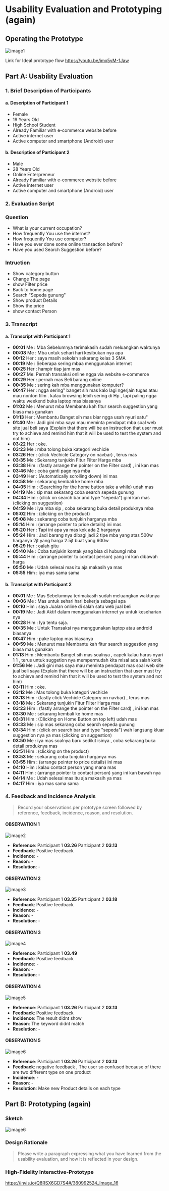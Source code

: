 # Usability Evaluation and Prototyping (again)
## Operating the Prototype
![image1](image/Image1.jpg)

Link for Ideal prototype flow https://youtu.be/imx5yM-1Jaw
## Part A: Usability Evaluation
### 1. Brief Description of Participants
#### a. Description of Participant 1
- Female
- 19 Years Old
- High School Student
- Already Familiar with e-commerce website before
- Active internet user
- Active computer and smartphone (Android) user

#### b. Description of Participant 2
- Male
- 28 Years Old
- Online Enterpreneur
- Already Familiar with e-commerce website before
- Active internet user
- Active computer and smartphone (Android) user


### 2. Evaluation Script
### Question
- What is your current occupation?
- How frequently You use the internet?
- How frequently You use computer?
- Have you ever done some online transaction before?
- Have you used Search Suggestion before?

### Intruction
- Show category button
- Change The page
- show Filter price
- Back to home page
- Search "Sepeda gunung"
- Show product Details
- Show the price
- show contact Person

### 3. Transcript

#### a. Transcript with Participant 1

- **00:01** Me : Mba Sebelumnya terimakasih sudah meluangkan waktunya
- **00:08** Me : Mba untuk sehari hari kesibukan nya apa
- **00:12** Her : saya masih sekolah sekarang kelas 3 SMA
- **00:19** Me : Seberapa sering mbaa menggunakan internet
- **00:25** Her : hampir tiap jam mas
- **00:27** Me: Pernah transaksi online ngga via website e-commerce
- **00:29** Her : pernah mas Beli barang online 
- **00:35** Me : sering kah mba menggunakan komputer?
- **00:47** Her : ngga sering" banget sih mas kalo lagi ngerjain tugas atau mau nonton film . kalau browsing lebih sering di Hp , tapi paling ngga waktu weekend buka laptop mas biasanya
- **01:02** Me : Menurut mba Membantu kah fitur search suggestion yang biasa mas gunakan
- **01:13** Her : Membantu Banget sih mas biar ngga usah nyuri satu"
- **01:40** Me : Jadi gini mba saya mau meminta pendapat mba soal web site jual beli saya (Explain that there will be an instruction that user must try to achieve and remind him that it will be used to test the system and not him)
- **03:22** Her : oke.
- **03:23** Me : mba tolong buka kategori vechicle
- **03:26** Her : (click Vechicle Category on navbar) , terus mas
- **03:35** Me : Sekarang tunjukin Fitur Filter Harga mba
- **03:38** Him : (fastly arrange the pointer on the Filter card) , ini kan mas
- **03:46** Me : coba ganti page nya mba
- **03:49** Her : (Automatically scrolling down) ini mas
- **03:58** Me : sekarang kembali ke home mba
- **04:05** Him : (Searching for the home button take a while) udah mas
- **04:19** Me : sip mas sekarang coba search sepeda gunung
- **04:34** Him : (click on search bar and type "sepeda") gini kan mas (clicking on suggestion)
- **04:59** Me : iya mba sip , coba sekarang buka detail produknya mba
- **05:02** Him : (clicking on the product) 
- **05:08** Me : sekarang coba tunjukin harganya mba
- **05:14** Him : (arrange pointer to price details) ini mas  
- **05:20** Her : Tapi ini apa ya mas kok ada 2 harganya
- **05:24** Him : Jadi barang nya dibagi jadi 2 tipe mba yang atas 500w harganya 2jt yang harga 2.5jt buat yang 600w
- **05:29** Her : oalah gitu
- **05:40** Me : Coba tunjukin kontak yang bisa di hubungi mba
- **05:44** Him : (arrange pointer to contact person) yang ini kan dibawah harga
- **05:50** Me : Udah selesai mas itu aja makasih ya mas
- **05:55** Him : iya mas sama sama
		


#### b. Transcript with Participant 2

- **00:01** Me : Mas Sebelumnya terimakasih sudah meluangkan waktunya
- **00:06** Me : Mas untuk sehari hari bekerja sebagai apa
- **00:10** Him : saya Jualan online di salah satu web jual beli
- **00:19** Me : Jadi Aktif dalam menggunakan internet ya untuk keseharian nya
- **00:28** Him : Iya tentu saja.
- **00:35** Me : Untuk Transaksi nya menggunakan laptop atau android biasanya
- **00:47** Him : pake laptop mas biasanya
- **00:59** Me : Menurut mas Membantu kah fitur search suggestion yang biasa mas gunakan
- **01:13** Him : Membantu Banget sih mas soalnya , capek kalau harus nyari 1 1 , terus untuk suggetion nya mempermudah kita misal ada salah ketik
- **01:56** Me : Jadi gini mas saya mau meminta pendapat mas soal web site jual beli saya (Explain that there will be an instruction that user must try to achieve and remind him that it will be used to test the system and not him)
- **03:11** Him : oke.
- **03:12** Me : Mas tolong buka kategori vechicle
- **03:13** Him : (fastly click Vechicle Category on navbar) , terus mas
- **03:18** Me : Sekarang tunjukin Fitur Filter Harga mas
- **03:23** Him : (fastly arrange the pointer on the Filter card) , ini kan mas
- **03:30** Me : sekarang kembali ke home mas
- **03:31** Him : (Clicking on Home Button on top left) udah mas
- **03:33** Me : sip mas sekarang coba search sepeda gunung
- **03:34** Him : (click on search bar and type "sepeda") wah langsung kluar suggestion nya ya mas (clicking on suggestion)
- **03:50** Me : iya mas soalnya baru sedikit isinya , coba sekarang buka detail produknya mas
- **03:51** Him : (clicking on the product) 
- **03:53** Me : sekarang coba tunjukin harganya mas
- **03:55** Him : (arrange pointer to price details) ini mas  
- **04:10** Him : kalau contact person yang mana mas
- **04:11** Him : (arrange pointer to contact person) yang ini kan bawah nya
- **04:14** Me : Udah selesai mas itu aja makasih ya mas
- **04:17** Him : iya mas sama sama
		
### 4. Feedback and Incidence Analysis
> Record your observations per prototype screen followed by reference, feedback, incidence, reason, and resolution.

#### OBSERVATION 1
![image2](image/Image2.jpg)


- **Reference**: Participant 1 **03.26** Participant 2 **03.13**
- **Feedback**: Positive feedback
- **Incidence**: -
- **Reason**: -
- **Resolution**: -

#### OBSERVATION 2

![image3](image/Image3.jpg)
- **Reference**: Participant 1 **03.35** Participant 2 **03.18**
- **Feedback**: Positive feedback
- **Incidence**: -
- **Reason**: -
- **Resolution**: -
 
#### OBSERVATION 3
![image4](image/Image4.jpg)
- **Reference**: Participant 1 **03.49**
- **Feedback**: Positive feedback
- **Incidence**: -
- **Reason**: -
- **Resolution**: -

#### OBSERVATION 4
![image5](image/Image5.jpg)
- **Reference**: Participant 1 **03.26** Participant 2 **03.13**
- **Feedback**: Positive feedback
- **Incidence**: The result didnt show
- **Reason**: The keyword didnt match
- **Resolution**: -

#### OBSERVATION 5
![image6](image/Image6.jpg)
- **Reference**: Participant 1 **03.26** Participant 2 **03.13**
- **Feedback**: negative feedback , The user so confused because of there are two different type on one product 
- **Incidence**: -
- **Reason**: -
- **Resolution**: Make new Product details on each type

## Part B: Prototyping (again)
### Sketch
![image6](image/Image6.jpg)
### Design Rationale
> Please write a paragraph expressing what you have learned from the usability evaluation, 
> and how it is reflected in your design.

### High-Fidelity Interactive-Prototype
https://invis.io/Q8RSX6GD7S4#/360992524_Image_16